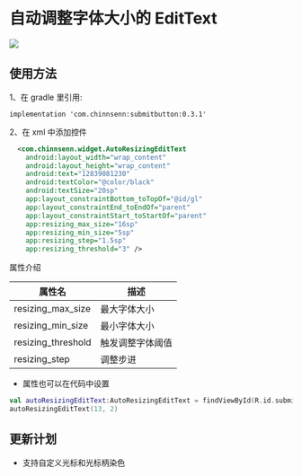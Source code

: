 # 自动调整字体大小的 EditText

![](https://raw.githubusercontent.com/chinnsenn/BlogFigureBed/master/blogimg/untitled.gif)

## 使用方法

1、在 gradle 里引用:

`implementation 'com.chinnsenn:submitbutton:0.3.1'`

2、在 xml 中添加控件

```xml
  <com.chinnsenn.widget.AutoResizingEditText
    android:layout_width="wrap_content"
    android:layout_height="wrap_content"
    android:text="12839081230"
    android:textColor="@color/black"
    android:textSize="20sp"
    app:layout_constraintBottom_toTopOf="@id/gl"
    app:layout_constraintEnd_toEndOf="parent"
    app:layout_constraintStart_toStartOf="parent"
    app:resizing_max_size="16sp" 
    app:resizing_min_size="5sp"
    app:resizing_step="1.5sp"
    app:resizing_threshold="3" />
```

属性介绍

| 属性名 | 描述 |
| --- | --- |
| resizing_max_size | 最大字体大小 |
| resizing_min_size | 最小字体大小 |
| resizing_threshold |触发调整字体阈值 |
| resizing_step | 调整步进 |

- 属性也可以在代码中设置

```kotlin
val autoResizingEditText:AutoResizingEditText = findViewById(R.id.submitbutton)
autoResizingEditText(13, 2)
```

## 更新计划

- 支持自定义光标和光标柄染色